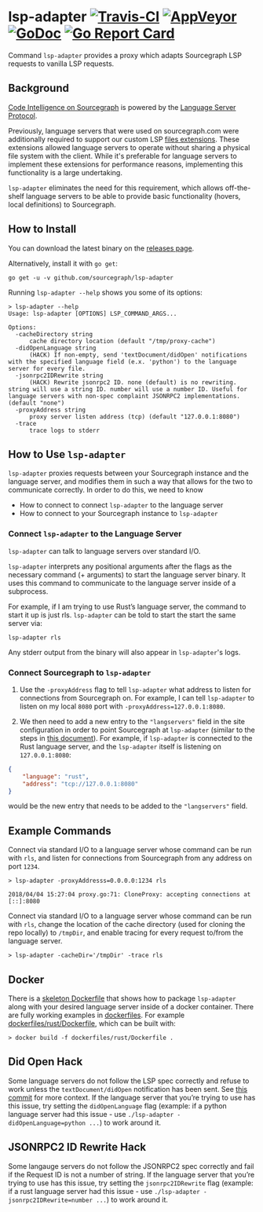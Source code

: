# lsp-adapter [![Travis-CI](https://travis-ci.org/sourcegraph/lsp-adapter.svg)](https://travis-ci.org/sourcegraph/lsp-adapter) [![AppVeyor](https://ci.appveyor.com/api/projects/status/vfdftcqh0ekb881u/branch/master?svg=true)](https://ci.appveyor.com/project/sourcegraph/lsp-adapter/branch/master) [![GoDoc](https://godoc.org/github.com/sourcegraph/lsp-adapter?status.svg)](http://godoc.org/github.com/sourcegraph/lsp-adapter) [![Go Report Card](https://goreportcard.com/badge/github.com/sourcegraph/lsp-adapter)](https://goreportcard.com/report/github.com/sourcegraph/lsp-adapter)

Command `lsp-adapter` provides a proxy which adapts Sourcegraph LSP requests to
vanilla LSP requests.

## Background

[Code Intelligence on Sourcegraph](https://about.sourcegraph.com/docs/code-intelligence/) is powered by the [Language Server Protocol](https://microsoft.github.io/language-server-protocol/). 

Previously, language servers that were used on sourcegraph.com were additionally required to support our
custom LSP [files extensions](https://github.com/sourcegraph/language-server-protocol/blob/master/extension-files.md). These extensions allowed language servers to operate without sharing a physical file system with the client. While it's preferable for language servers to implement these extensions for performance reasons, implementing this functionality is a large undertaking.  

`lsp-adapter` eliminates the need for this requirement, which allows off-the-shelf language servers to be able to provide basic functionality (hovers, local definitions) to Sourcegraph.

## How to Install 

You can download the latest binary on the [releases page](https://github.com/sourcegraph/lsp-adapter/releases).

Alternatively, install it with `go get`:

```shell
go get -u -v github.com/sourcegraph/lsp-adapter
```

Running `lsp-adapter --help` shows you some of its options: 

```shell
> lsp-adapter --help                                                                                          
Usage: lsp-adapter [OPTIONS] LSP_COMMAND_ARGS...

Options:
  -cacheDirectory string
      cache directory location (default "/tmp/proxy-cache")
  -didOpenLanguage string
      (HACK) If non-empty, send 'textDocument/didOpen' notifications with the specified language field (e.x. 'python') to the language server for every file.
  -jsonrpc2IDRewrite string
      (HACK) Rewrite jsonrpc2 ID. none (default) is no rewriting. string will use a string ID. number will use a number ID. Useful for language servers with non-spec complaint JSONRPC2 implementations. (default "none")
  -proxyAddress string
      proxy server listen address (tcp) (default "127.0.0.1:8080")
  -trace
      trace logs to stderr
```
## How to Use `lsp-adapter`

`lsp-adapter` proxies requests between your Sourcegraph instance and the language server, and modifies them in such a way that allows for the two to communicate correctly. In order to do this, we need to know

- How to connect to connect `lsp-adapter` to the language server
- How to connect to your Sourcegraph instance to `lsp-adapter`


### Connect `lsp-adapter` to the Language Server 

`lsp-adapter` can talk to language servers over standard I/O.

`lsp-adapter` interprets any positional arguments after the flags as the necessary command (+ arguments) to start the language server binary. It uses this command to communicate to the language server inside of a subprocess.

For example, if I am trying to use Rust’s language server, the command to start it up is just rls. `lsp-adapter` can be told to start the start the same server via:

```shell
lsp-adapter rls
```

Any stderr output from the binary will also appear in `lsp-adapter`'s logs.


### Connect Sourcegraph to `lsp-adapter`

1. Use the `-proxyAddress` flag to tell `lsp-adapter` what address to listen for connections from Sourcegraph on. For example, I can tell `lsp-adapter` to listen on my local `8080` port with `-proxyAddress=127.0.0.1:8080`.

2. We then need to add a new entry to the `"langservers"` field in the site configuration in order to point Sourcegraph at `lsp-adapter` (similar to the steps in [this document](https://about.sourcegraph.com/docs/code-intelligence/install-manual)). For example, if `lsp-adapter` is connected to the Rust language server, and the `lsp-adapter` itself is listening on `127.0.0.1:8080`:

```json
{
    "language": "rust",
    "address": "tcp://127.0.0.1:8080"
}
```
would be the new entry that needs to be added to the `"langservers"` field.

## Example Commands 

Connect via standard I/O to a language server whose command can be run with `rls`, and listen for connections from Sourcegraph from any address on port `1234`.

```shell
> lsp-adapter -proxyAddresss=0.0.0.0:1234 rls

2018/04/04 15:27:04 proxy.go:71: CloneProxy: accepting connections at [::]:8080
```

Connect via standard I/O to a language server whose command can be run with `rls`, change the location of the cache directory (used for cloning the repo locally) to `/tmpDir`, and enable tracing for every request to/from the language server.

```shell
> lsp-adapter -cacheDir='/tmpDir' -trace rls
```

## Docker 

There is a [skeleton Dockerfile](./Dockerfile) that shows how to package `lsp-adapter` along with your desired language server inside of a docker container. There are fully working examples in [dockerfiles](./dockerfiles). For example [dockerfiles/rust/Dockerfile](./dockerfiles/rust/Dockerfile), which can be built with:

```shell
> docker build -f dockerfiles/rust/Dockerfile .
```

## Did Open Hack 

Some language servers do not follow the LSP spec correctly and refuse to work unless the `textDocument/didOpen` notification has been sent. See [this commit](https://github.com/sourcegraph/lsp-adapter/commit/1228a1fbaf102aa44575cec6802a5a211d117ee1) for more context. If the language server that you’re trying to use has this issue, try setting the `didOpenLanguage` flag (example: if a python language server had this issue - use `./lsp-adapter -didOpenLanguage=python ...`) to work around it.


## JSONRPC2 ID Rewrite Hack

Some langauge servers do not follow the JSONRPC2 spec correctly and fail if the Request ID is not a number of string. If the language server that you’re trying to use has this issue, try setting the `jsonrpc2IDRewrite` flag (example: if a rust language server had this issue - use `./lsp-adapter -jsonrpc2IDRewrite=number ...`) to work around it.
